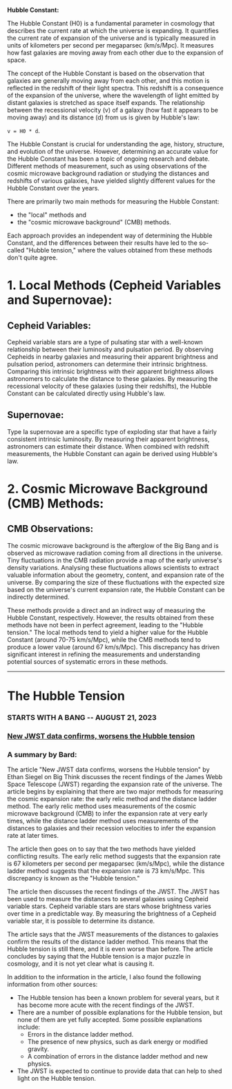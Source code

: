 **Hubble Constant:**

The Hubble Constant (H0) is a fundamental parameter in cosmology that describes the current rate at which the universe is expanding. 
It quantifies the current rate of expansion of the universe and is typically measured in units of kilometers per second per megaparsec (km/s/Mpc). 
It measures how fast galaxies are moving away from each other due to the expansion of space. 

The concept of the Hubble Constant is based on the observation that galaxies are generally moving away from each other, and this motion is reflected in the redshift of their light spectra. 
This redshift is a consequence of the expansion of the universe, where the wavelength of light emitted by distant galaxies is stretched as space itself expands. 
The relationship between the recessional velocity (v) of a galaxy (how fast it appears to be moving away) and its distance (d) from us is given by Hubble's law:

``v = H0 * d``. 

The Hubble Constant is crucial for understanding the age, history, structure, and evolution of the universe. 
However, determining an accurate value for the Hubble Constant has been a topic of ongoing research and debate. 
Different methods of measurement, such as using observations of the cosmic microwave background radiation or studying the distances and redshifts of various galaxies, have yielded slightly different values for the Hubble Constant over the years.


There are primarily two main methods for measuring the Hubble Constant: 
- the "local" methods and 
- the "cosmic microwave background" (CMB) methods. 

Each approach provides an independent way of determining the Hubble Constant, and the differences between their results have led to the so-called "Hubble tension," where the values obtained from these methods don't quite agree.

# 1. Local Methods (Cepheid Variables and Supernovae): 
## Cepheid Variables: 
Cepheid variable stars are a type of pulsating star with a well-known relationship between their luminosity and pulsation period. 
By observing Cepheids in nearby galaxies and measuring their apparent brightness and pulsation period, astronomers can determine their intrinsic brightness. 
Comparing this intrinsic brightness with their apparent brightness allows astronomers to calculate the distance to these galaxies. 
By measuring the recessional velocity of these galaxies (using their redshifts), the Hubble Constant can be calculated directly using Hubble's law. 

## Supernovae: 
Type Ia supernovae are a specific type of exploding star that have a fairly consistent intrinsic luminosity. 
By measuring their apparent brightness, astronomers can estimate their distance. 
When combined with redshift measurements, the Hubble Constant can again be derived using Hubble's law.

# 2. Cosmic Microwave Background (CMB) Methods:
## CMB Observations: 
The cosmic microwave background is the afterglow of the Big Bang and is observed as microwave radiation coming from all directions in the universe. 
Tiny fluctuations in the CMB radiation provide a map of the early universe's density variations. 
Analysing these fluctuations allows scientists to extract valuable information about the geometry, content, and expansion rate of the universe. 
By comparing the size of these fluctuations with the expected size based on the universe's current expansion rate, the Hubble Constant can be indirectly determined.


These methods provide a direct and an indirect way of measuring the Hubble Constant, respectively. 
However, the results obtained from these methods have not been in perfect agreement, leading to the "Hubble tension." 
The local methods tend to yield a higher value for the Hubble Constant (around 70-75 km/s/Mpc), while the CMB methods tend to produce a lower value (around 67 km/s/Mpc). 
This discrepancy has driven significant interest in refining the measurements and understanding potential sources of systematic errors in these methods.

---

# The Hubble Tension
### STARTS WITH A BANG -- AUGUST 21, 2023

### [New JWST data confirms, worsens the Hubble tension](https://bigthink.com/starts-with-a-bang/jwst-confirms-worsens-hubble-tension/)

### A summary by Bard:

The article "New JWST data confirms, worsens the Hubble tension" by Ethan Siegel on Big Think discusses the recent findings of the James Webb Space Telescope (JWST) regarding the expansion rate of the universe. 
The article begins by explaining that there are two major methods for measuring the cosmic expansion rate: the early relic method and the distance ladder method. 
The early relic method uses measurements of the cosmic microwave background (CMB) to infer the expansion rate at very early times, while the distance ladder method uses measurements of the distances to galaxies and their recession velocities to infer the expansion rate at later times.

The article then goes on to say that the two methods have yielded conflicting results. 
The early relic method suggests that the expansion rate is 67 kilometers per second per megaparsec (km/s/Mpc), while the distance ladder method suggests that the expansion rate is 73 km/s/Mpc. 
This discrepancy is known as the "Hubble tension."

The article then discusses the recent findings of the JWST. 
The JWST has been used to measure the distances to several galaxies using Cepheid variable stars. 
Cepheid variable stars are stars whose brightness varies over time in a predictable way. 
By measuring the brightness of a Cepheid variable star, it is possible to determine its distance.

The article says that the JWST measurements of the distances to galaxies confirm the results of the distance ladder method. 
This means that the Hubble tension is still there, and it is even worse than before. 
The article concludes by saying that the Hubble tension is a major puzzle in cosmology, and it is not yet clear what is causing it.

In addition to the information in the article, I also found the following information from other sources:

- The Hubble tension has been a known problem for several years, but it has become more acute with the recent findings of the JWST.
- There are a number of possible explanations for the Hubble tension, but none of them are yet fully accepted. Some possible explanations include:
    - Errors in the distance ladder method.
    - The presence of new physics, such as dark energy or modified gravity.
    - A combination of errors in the distance ladder method and new physics.
- The JWST is expected to continue to provide data that can help to shed light on the Hubble tension.

